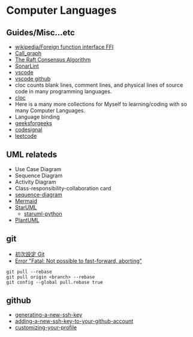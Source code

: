 # Computer Languages

## Guides/Misc...etc

* [wikipedia/Foreign function interface FFI](https://en.wikipedia.org/wiki/Foreign_function_interface)
* [Call_graph](https://en.wikipedia.org/wiki/Call_graph)
* [The Raft Consensus Algorithm](https://raft.github.io/)
* [SonarLint](https://marketplace.visualstudio.com/items?itemName=SonarSource.sonarlint-vscode)
* [vscode](https://code.visualstudio.com/)
* [vscode github](https://github.com/microsoft/vscode)
* cloc counts blank lines, comment lines, and physical lines of source code in many programming languages.
* [cloc](https://github.com/AlDanial/cloc)
* Here is a many more collections for Myself to learning/coding with so many Computer Languages.
* Language binding
* [geeksforgeeks](https://www.geeksforgeeks.org/)
* [codesignal](https://app.codesignal.com/)
* [leetcode](https://leetcode.com/)

## UML relateds

* Use Case Diagram
* Sequence Diagram
* Activity Diagram
* Class-responsibility-collaboration card
* [sequence-diagram](https://docs.staruml.io/working-with-uml-diagrams/sequence-diagram)
* [Mermaid](https://mermaid.js.org/)
* [StarUML](https://staruml.io/)
    * [staruml-python](https://github.com/niklauslee/staruml-python)
* [PlantUML](https://plantuml.com/)

## git

* [初次設定 Git](https://git-scm.com/book/zh-tw/v2/%E9%96%8B%E5%A7%8B-%E5%88%9D%E6%AC%A1%E8%A8%AD%E5%AE%9A-Git)
* [Error "Fatal: Not possible to fast-forward, aborting"](https://stackoverflow.com/questions/13106179/error-fatal-not-possible-to-fast-forward-aborting)

```git
git pull --rebase
git pull origin <branch> --rebase
git config --global pull.rebase true
```

## github

* [generating-a-new-ssh-key](https://docs.github.com/en/authentication/connecting-to-github-with-ssh/generating-a-new-ssh-key-and-adding-it-to-the-ssh-agent?platform=linux#generating-a-new-ssh-key)
* [adding-a-new-ssh-key-to-your-github-account](https://docs.github.com/en/authentication/connecting-to-github-with-ssh/adding-a-new-ssh-key-to-your-github-account?tool=webui)
* [customizing-your-profile](https://docs.github.com/en/account-and-profile/setting-up-and-managing-your-github-profile/customizing-your-profile/managing-your-profile-readme)